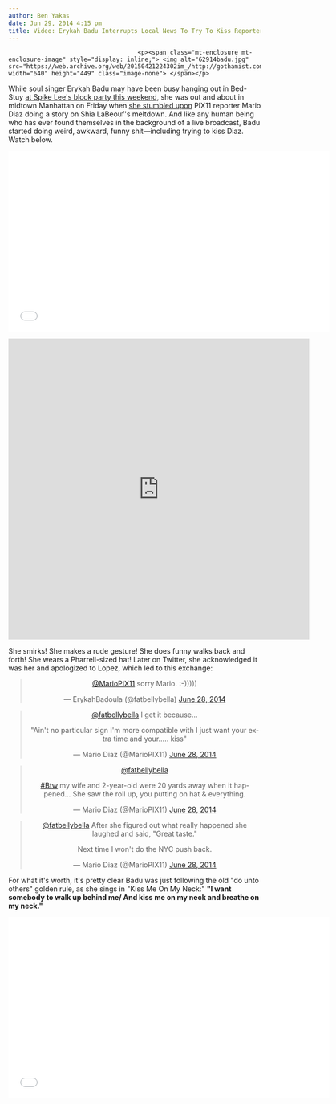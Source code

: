```yaml
---
author: Ben Yakas
date: Jun 29, 2014 4:15 pm
title: Video: Erykah Badu Interrupts Local News To Try To Kiss Reporter
---
```


	
										<p><span class="mt-enclosure mt-enclosure-image" style="display: inline;"> <img alt="62914badu.jpg" src="https://web.archive.org/web/20150421224302im_/http://gothamist.com/attachments/byakas/62914badu.jpg" width="640" height="449" class="image-none"> </span></p>

<p>While soul singer Erykah Badu may have been busy hanging out in Bed-Stuy <a href="https://web.archive.org/web/20150421224302/http://gothamist.com/2014/06/29/photos_dave_chappelle_wesley_snipes.php">at Spike Lee&apos;s block party this weekend</a>, she was out and about in midtown Manhattan on Friday when <a href="https://web.archive.org/web/20150421224302/http://pix11.com/2014/06/28/see-it-erykah-badu-interrupts-live-shot-to-kiss-pix11s-mario-diaz/">she stumbled upon</a> PIX11 reporter Mario Diaz doing a story on Shia LaBeouf&apos;s meltdown. And like any human being who has ever found themselves in the background of a live broadcast, Badu started doing weird, awkward, funny shit&#x2014;including trying to kiss Diaz. Watch below.</p>

<p><iframe width="640" height="360" src="//web.archive.org/web/20150421224302if_/http://www.youtube.com/embed/bYjuEPYzdgU" frameborder="0" allowfullscreen></iframe></p>

<center><iframe class="vine-embed" src="https://web.archive.org/web/20150421224302if_/https://vine.co/v/MFatahYrhdT/embed/simple" width="600" height="600" frameborder="0"></iframe><script async src="//web.archive.org/web/20150421224302js_/http://platform.vine.co/static/scripts/embed.js" charset="utf-8"></script></center>

<p>She smirks! She makes a rude gesture! She does funny walks back and forth! She wears a Pharrell-sized hat! Later on Twitter, she acknowledged it was her and apologized to Lopez, which led to this exchange:</p>

<center><blockquote class="twitter-tweet" lang="en"><p><a href="https://web.archive.org/web/20150421224302/https://twitter.com/MarioPIX11">@MarioPIX11</a> sorry Mario. :-)))))</p>&#x2014; ErykahBadoula (@fatbellybella) <a href="https://web.archive.org/web/20150421224302/https://twitter.com/fatbellybella/statuses/482689963994394624">June 28, 2014</a></blockquote>
<script async src="//web.archive.org/web/20150421224302js_/http://platform.twitter.com/widgets.js" charset="utf-8"></script></center>

<center><blockquote class="twitter-tweet" lang="en"><p><a href="https://web.archive.org/web/20150421224302/https://twitter.com/fatbellybella">@fatbellybella</a> I get it because...

&quot;Ain&apos;t no particular sign I&apos;m more compatible with I just want your extra time and your..... kiss&quot;</p>&#x2014; Mario Diaz (@MarioPIX11) <a href="https://web.archive.org/web/20150421224302/https://twitter.com/MarioPIX11/statuses/482695086438764545">June 28, 2014</a></blockquote>
<script async src="//web.archive.org/web/20150421224302js_/http://platform.twitter.com/widgets.js" charset="utf-8"></script></center>

<center><blockquote class="twitter-tweet" lang="en"><p><a href="https://web.archive.org/web/20150421224302/https://twitter.com/fatbellybella">@fatbellybella</a> 

<a href="https://web.archive.org/web/20150421224302/https://twitter.com/hashtag/Btw?src=hash">#Btw</a> my wife and 2-year-old were 20 yards away when it happened... She saw the roll up, you putting on hat &amp; everything.</p>&#x2014; Mario Diaz (@MarioPIX11) <a href="https://web.archive.org/web/20150421224302/https://twitter.com/MarioPIX11/statuses/482695824971800576">June 28, 2014</a></blockquote>
<script async src="//web.archive.org/web/20150421224302js_/http://platform.twitter.com/widgets.js" charset="utf-8"></script></center>

<center><blockquote class="twitter-tweet" lang="en"><p><a href="https://web.archive.org/web/20150421224302/https://twitter.com/fatbellybella">@fatbellybella</a> After she figured out what really happened she laughed and said, &quot;Great taste.&quot;

Next time I won&apos;t do the NYC push back.</p>&#x2014; Mario Diaz (@MarioPIX11) <a href="https://web.archive.org/web/20150421224302/https://twitter.com/MarioPIX11/statuses/482698516486029312">June 28, 2014</a></blockquote>
<script async src="//web.archive.org/web/20150421224302js_/http://platform.twitter.com/widgets.js" charset="utf-8"></script></center>

<p>For what it&apos;s worth, it&apos;s pretty clear Badu was just following the old &quot;do unto others&quot; golden rule, as she sings in &quot;Kiss Me On My Neck:&quot; <strong>&quot;I want somebody to walk up behind me/ And kiss me on my neck and breathe on my neck.&quot; </strong></p>

<p><iframe width="640" height="360" src="//web.archive.org/web/20150421224302if_/http://www.youtube.com/embed/aozycLq5kw8" frameborder="0" allowfullscreen></iframe></p>					
										
									
				